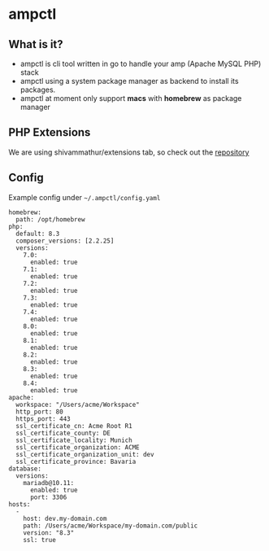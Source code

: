 # ampctl

## What is it?

* ampctl is cli tool written in go to handle your amp (Apache MySQL PHP) stack
* ampctl using a system package manager as backend to install its packages.
* ampctl at moment only support **macs** with **homebrew** as package manager 

## PHP Extensions

We are using shivammathur/extensions tab, so check out the [repository](https://github.com/shivammathur/homebrew-extensions)


## Config

Example config under `~/.ampctl/config.yaml`

```
homebrew:
  path: /opt/homebrew
php:
  default: 8.3
  composer_versions: [2.2.25]
  versions:
    7.0:
      enabled: true
    7.1:
      enabled: true
    7.2:
      enabled: true
    7.3:
      enabled: true
    7.4:
      enabled: true
    8.0:
      enabled: true
    8.1:
      enabled: true
    8.2:
      enabled: true
    8.3:
      enabled: true
    8.4:
      enabled: true
apache:
  workspace: "/Users/acme/Workspace"
  http_port: 80
  https_port: 443
  ssl_certificate_cn: Acme Root R1
  ssl_certificate_county: DE
  ssl_certificate_locality: Munich
  ssl_certificate_organization: ACME
  ssl_certificate_organization_unit: dev
  ssl_certificate_province: Bavaria
database:
  versions:
    mariadb@10.11:
      enabled: true
      port: 3306
hosts:
  -
    host: dev.my-domain.com
    path: /Users/acme/Workspace/my-domain.com/public
    version: "8.3"
    ssl: true
```


